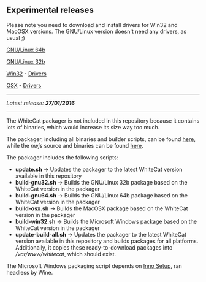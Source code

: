 ## Experimental releases

Please note you need to download and install drivers for Win32 and MacOSX versions. The GNU/Linux version doesn't need any drivers, as usual ;)

[GNU/Linux 64b](http://vps34736.ovh.net/whitecat/WhiteCat-gnu64.zip)

[GNU/Linux 32b](http://vps34736.ovh.net/whitecat/WhiteCat-gnu32.zip)

[Win32](http://vps34736.ovh.net/whitecat/WhiteCat-win32.zip) - [Drivers](https://www.silabs.com/Support%20Documents/Software/CP210x_VCP_Windows.zip)

[OSX](http://vps34736.ovh.net/whitecat/WhiteCat-osx.zip) - [Drivers](https://www.silabs.com/Support%20Documents/Software/Mac_OSX_VCP_Driver.zip)

---

_Latest release: **27/01/2016**_

---

The WhiteCat packager is not included in this repository because it contains lots of binaries, which would increase its size way too much.

The packager, including all binaries and builder scripts, can be found [here](http://vps34736.ovh.net/whitecat/WhiteCat-builder.tar.gz), while the _nwjs_ source and binaries can be found [here](https://github.com/nwjs/nw.js).

The packager includes the following scripts:

* **update.sh** → Updates the packager to the latest WhiteCat version available in this repository
* **build-gnu32.sh** → Builds the GNU/Linux 32b package based on the WhiteCat version in the packager
* **build-gnu64.sh** → Builds the GNU/Linux 64b package based on the WhiteCat version in the packager
* **build-osx.sh** → Builds the MacOSX package based on the WhiteCat version in the packager
* **build-win32.sh** → Builds the Microsoft Windows package based on the WhiteCat version in the packager
* **update-build-all.sh** → Updates the packager to the latest WhiteCat version available in this repository and builds packages for all platforms. Additionally, it copies these ready-to-download packages into _/var/www/whitecat_, which should exist.

The Microsoft Windows packaging script depends on [Inno Setup](http://www.jrsoftware.org/isinfo.php), ran headless by Wine.
